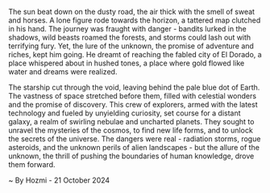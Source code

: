 
The sun beat down on the dusty road, the air thick with the smell of sweat and horses. A lone figure rode towards the horizon, a tattered map clutched in his hand. The journey was fraught with danger - bandits lurked in the shadows, wild beasts roamed the forests, and storms could lash out with terrifying fury. Yet, the lure of the unknown, the promise of adventure and riches, kept him going. He dreamt of reaching the fabled city of El Dorado, a place whispered about in hushed tones, a place where gold flowed like water and dreams were realized. 

The starship cut through the void, leaving behind the pale blue dot of Earth. The vastness of space stretched before them, filled with celestial wonders and the promise of discovery. This crew of explorers, armed with the latest technology and fueled by unyielding curiosity, set course for a distant galaxy, a realm of swirling nebulae and uncharted planets. They sought to unravel the mysteries of the cosmos, to find new life forms, and to unlock the secrets of the universe. The dangers were real - radiation storms, rogue asteroids, and the unknown perils of alien landscapes - but the allure of the unknown, the thrill of pushing the boundaries of human knowledge, drove them forward. 

~ By Hozmi - 21 October 2024
